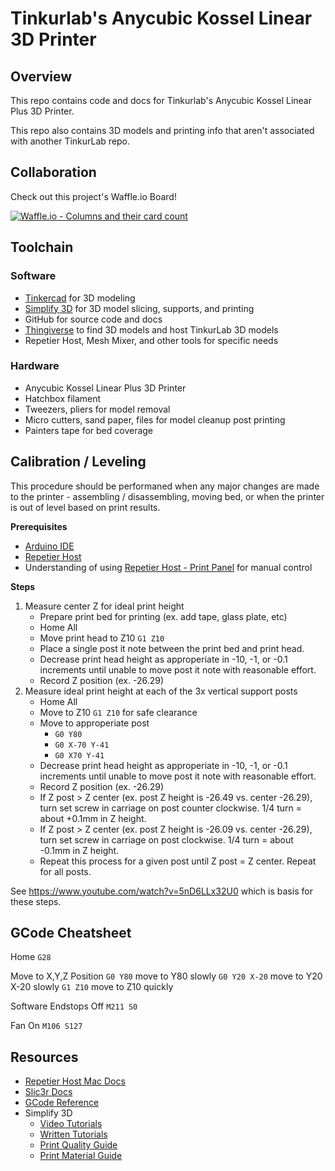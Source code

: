 # Tinkurlab's Anycubic Kossel Linear 3D Printer

## Overview
This repo contains code and docs for Tinkurlab's Anycubic Kossel Linear Plus 3D Printer.

This repo also contains 3D models and printing info that aren't associated with another TinkurLab repo.

## Collaboration

Check out this project's Waffle.io Board!

[![Waffle.io - Columns and their card count](https://badge.waffle.io/TinkurLab/tinkurlab-anycubic-3d-printer.svg?columns=all)](https://waffle.io/TinkurLab/tinkurlab-anycubic-3d-printer)

## Toolchain

### Software
* [Tinkercad](https://www.tinkercad.com/) for 3D modeling
* [Simplify 3D](https://www.simplify3d.com/) for 3D model slicing, supports, and printing
* GitHub for source code and docs
* [Thingiverse](https://www.thingiverse.com/) to find 3D models and host TinkurLab 3D models
* Repetier Host, Mesh Mixer, and other tools for specific needs

### Hardware
*  Anycubic Kossel Linear Plus 3D Printer
*  Hatchbox filament
*  Tweezers, pliers for model removal
*  Micro cutters, sand paper, files for model cleanup post printing
*  Painters tape for bed coverage

## Calibration / Leveling

This procedure should be performaned when any major changes are made to the printer - assembling / disassembling, moving bed, or when the printer is out of level based on print results.

**Prerequisites**
* [Arduino IDE](https://www.arduino.cc/)
* [Repetier Host](https://www.repetier.com/)
* Understanding of using [Repetier Host - Print Panel](https://www.repetier.com/documentation/repetier-host-mac/manual-control/) for manual control

**Steps**
1. Measure center Z for ideal print height
    * Prepare print bed for printing (ex. add tape, glass plate, etc)
    * Home All
    * Move print head to Z10 `G1 Z10`
    * Place a single post it note between the print bed and print head.
    * Decrease print head height as approperiate in -10, -1, or -0.1 increments until unable to move post it note with reasonable effort.
    * Record Z position (ex. -26.29)
1. Measure ideal print height at each of the 3x vertical support posts
    * Home All
    * Move to Z10 `G1 Z10` for safe clearance
    * Move to approperiate post
      * `G0 Y80`
      * `G0 X-70 Y-41`
      * `G0 X70 Y-41`
    * Decrease print head height as approperiate in -10, -1, or -0.1 increments until unable to move post it note with reasonable effort.
    * Record Z position (ex. -26.29)
    * If Z post > Z center (ex. post Z height is -26.49 vs. center -26.29), turn set screw in carriage on post counter clockwise.  1/4 turn = about +0.1mm in Z height.
    * If Z post > Z center (ex. post Z height is -26.09 vs. center -26.29), turn set screw in carriage on post clockwise.  1/4 turn = about -0.1mm in Z height.
    * Repeat this process for a given post until Z post = Z center.  Repeat for all posts.

See https://www.youtube.com/watch?v=5nD6LLx32U0 which is basis for these steps.

## GCode Cheatsheet

Home
`G28`    

Move to X,Y,Z Position
`G0 Y80` move to Y80 slowly
`G0 Y20 X-20` move to Y20 X-20 slowly
`G1 Z10` move to Z10 quickly

Software Endstops Off
`M211 S0`

Fan On 
`M106 S127`

## Resources

* [Repetier Host Mac Docs](https://www.repetier.com/documentation/repetier-host-mac/manual-control/)
* [Slic3r Docs](http://manual.slic3r.org/intro/overview)
* [GCode Reference](http://reprap.org/wiki/G-code)
* Simplify 3D
    - [Video Tutorials](https://www.simplify3d.com/support/videos/)
    - [Written Tutorials](https://www.simplify3d.com/support/articles/)
    - [Print Quality Guide](https://www.simplify3d.com/support/print-quality-troubleshooting/)
    - [Print Material Guide](https://www.simplify3d.com/support/materials-guide/)



